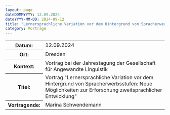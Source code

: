 ```yaml
---
layout: page
dateDDMMYYYY: 12.09.2024
dateYYYY-MM-DD: 2024-09-12
title: "Lernersprachliche Variation vor dem Hintergrund von Spracherwerbsstufen: Neue Möglichkeiten zur Erforschung zweitsprachlicher Entwicklung"
category: Vorträge
---
```


<table>
    <tr>
      <th>Datum: </th>
      <td>12.09.2024</td>
    </tr>
    <tr>
      <th>Ort: </th>
      <td>Dresden</td>
    </tr>
    <tr>
      <th>Kontext: </th>
      <td>Vortrag bei der Jahrestagung der Gesellschaft für Angewandte Linguistik</td>
    </tr>
    <tr>
      <th>Titel: </th>
      <td>Vortrag "Lernersprachliche Variation vor dem Hintergrund von Spracherwerbsstufen: Neue Möglichkeiten zur Erforschung zweitsprachlicher Entwicklung"</td>
    </tr>
    <tr>
      <th>Vortragende: </th>
      <td>Marina Schwendemann</td>
    </tr>
</table>